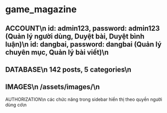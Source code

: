 # game_magazine

ACCOUNT\n
id: admin123, password: admin123 (Quản lý người dùng, Duyệt bài, Duyệt bình luận)\n
id: dangbai, password: dangbai (Quản lý chuyên mục, Quản lý bài viết)\n
-----------------------------------------------------------------------------------
DATABASE\n
142 posts, 5 categories\n
-----------------------------------------------------------------------------------
IMAGES\n
/assets/images/\n
-----------------------------------------------------------------------------------
AUTHORIZATION\n
các chức năng trong sidebar hiển thị theo quyền người dùng có\n
